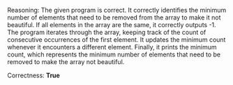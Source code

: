 Reasoning: The given program is correct. It correctly identifies the minimum number of elements that need to be removed from the array to make it not beautiful. If all elements in the array are the same, it correctly outputs -1. The program iterates through the array, keeping track of the count of consecutive occurrences of the first element. It updates the minimum count whenever it encounters a different element. Finally, it prints the minimum count, which represents the minimum number of elements that need to be removed to make the array not beautiful.

Correctness: **True**
